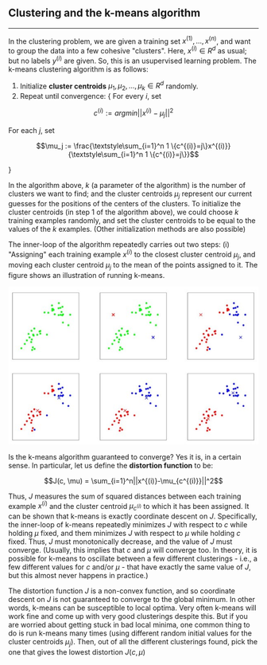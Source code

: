 ## Clustering and the k-means algorithm
____
In the clustering problem, we are given a training set ${x^{(1)},...,x^{(n)}}$, and want to group the data into a few cohesive "clusters". Here, $x^{(i)} \in R^d$ as usual; but no labels $y^{(i)}$ are given. So, this is an usupervised learning problem.
The k-means clustering algorithm is as follows:

1. Initialize __cluster centroids__ $\mu_1, \mu_2,..., \mu_k \in R^d$ randomly.
2. Repeat until convergence: {
    For every $i$, set
   
```math
c^{(i)} := arg min||x^{(i)} - \mu_j||^2
```
For each $j$, set
```math
\mu_j := \frac{\textstyle\sum_{i=1}^n 1 \{c^{(i)}=j\}x^{(i)}}{\textstyle\sum_{i=1}^n 1 \{c^{(i)}=j\}}
```
}

In the algorithm above, $k$ (a parameter of the algorithm) is the number of clusters we want to find; and the cluster centroids $\mu_j$ represent our current guesses for the positions of the centers of the clusters. To initialize the cluster centroids (in step 1 of the algorithm above), we could choose $k$ training examples randomly, and set the cluster centroids to be equal to the values of the $k$ examples. (Other initialization methods are also possible)

The inner-loop of the algorithm repeatedly carries out two steps: (i) "Assigning" each training example $x^{(i)}$ to the closest cluster centroid $\mu_j$, and moving each cluster centroid $\mu_j$ to the mean of the points assigned to it. The figure shows an illustration of running k-means.

![k-means](Figures/K-means.jpg)

Is the k-means algorithm guaranteed to converge? Yes it is, in a certain sense. In particular, let us define the __distortion function__ to be:

```math
J(c, \mu) = \sum_{i=1}^n||x^{(i)}-\mu_{c^{(i)}}||^2
```

Thus, $J$ measures the sum of squared distances between each training example $x^{(i)}$ and the cluster centroid $\mu_{c^{(i)}}$ to which it has been assigned. It can be shown that k-means is exactly coordinate descent on $J$. Specifically, the inner-loop of k-means repeatedly minimizes $J$ with respect to $c$ while holding $\mu$ fixed, and them minimizes $J$ with respect to $\mu$ while holding $c$ fixed. Thus, $J$ must monotonically decrease, and the value of $J$ must converge. (Usually, this implies that $c$ and $\mu$ will converge too. In theory, it is possible for k-means to oscillate between a few different clusterings - i.e., a few different values for $c$ and/or $\mu$ - that have exactly the same value of $J$, but this almost never happens in practice.)

The distortion function $J$ is a non-convex function, and so coordinate descent on $J$ is not guaranteed to converge to the global minimum. In other words, k-means can be susceptible to local optima. Very often k-means will work fine and come up with very good clusterings despite this. But if you are worried about getting stuck in bad local minima, one common thing to do is run k-means many times (using different random initial values for the cluster centroids $\mu_j$). Then, out of all the different clusterings found, pick the one that gives the lowest distortion $J(c,\mu)$
